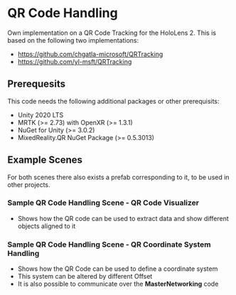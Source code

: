 ﻿# QR Code Handling

Own implementation on a QR Code Tracking for the HoloLens 2.
This is based on the following two implementations:
* https://github.com/chgatla-microsoft/QRTracking
* https://github.com/yl-msft/QRTracking

## Prerequesits

This code needs the following additional packages or other prerequisits:
* Unity 2020 LTS
* MRTK (>= 2.73) with OpenXR (>= 1.3.1)
* NuGet for Unity (>= 3.0.2)
* MixedReality.QR NuGet Package (>= 0.5.3013)

## Example Scenes

For both scenes there also exists a prefab corresponding to it, to be used in other projects.

### Sample QR Code Handling Scene - QR Code Visualizer
* Shows how the QR code can be used to extract data and show different objects aligned to it

### Sample QR Code Handling Scene - QR Coordinate System Handling
* Shows how the QR Code can be used to define a coordinate system
* This system can be altered by different Offset
* It is also possible to communicate over the __MasterNetworking__ code